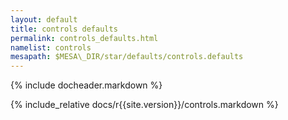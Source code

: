 ```yaml
---
layout: default
title: controls defaults
permalink: controls_defaults.html
namelist: controls
mesapath: $MESA\_DIR/star/defaults/controls.defaults
---
```


{% include docheader.markdown %}

{% include_relative docs/r{{site.version}}/controls.markdown %}

